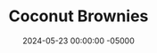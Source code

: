 ---
layout: post
title:  "Coconut Brownies"
date:   2024-05-23 00:00:00 -05000
categories: 
- Recipes
- Healthier Dessert
permalink: /recipes/coconut-brownies
image: /assets/Food/Healthier Dessert/Coconut Brownies/coconut-brownie.jpg
ing: coconutbrownies-ing
facts: coconutbrownies-facts
Prep: 10
Rest: 
Cook: 30
Source1: 
Source2: 
whisk: https://s.samsungfood.com/4sZEo
tags: 
- chocolate chip
- chocolate chunk
- vanilla extract
- coconut flour
- gluten free
- sugar free
- syrup
- maple syrup
- honey
- cocoa powder
- coconut oil
- brownie
- keto
- unsweetened applesauce
- applesauce
- nut free
- vic
Description: These coconut brownies are gluten free, sugar free, and nut free, but still just as delicious.  It uses coconut oil and coconut flour as its fat and flour, and sugar free syrup (or maple syrup/honey) as its sweetener.  The fat is cut back a bit by the use of plain nonfat greek yogurt and unsweetened applesauce, which also adds a touch of sweetness.  Feel free to top with or mix in some chocolate chips too!
Instructions: 
- Preheat your oven to 350F, and line an 8" square baking pan with parchment paper.  Lightly spray the pan with oil<br><br>

- In a large bowl, mix together all the ingredients in the order above.  It helps to fully combine together the liquid ingredients (oil, yogurt, applesauce, syrup, eggs, vanilla, baking soda, and salt) before whisking in the solids (cocoa powder and coconut flour).  Fold in your chocolate chips, reserving a few for the top<br><br>

- Use a silicone spatula to transfer the batter into your pan, and smooth the top<br><br>

- Bake at 350F for about 30 mintues, or until a toothpick comes out with a few crumbs.  Transfer to the fridge to cool completely before slicing with a plastic knife
---